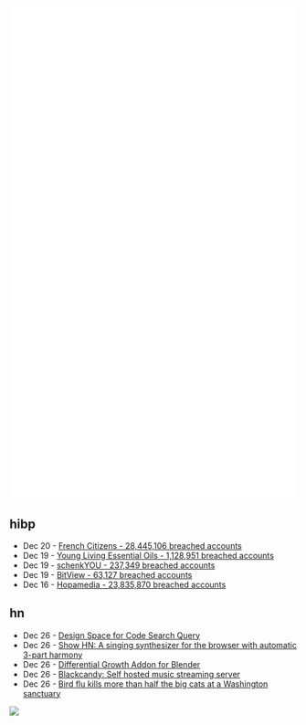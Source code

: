 ![Metrics](https://raw.githubusercontent.com/phixion/phixion/master/metrics.svg)

## hibp

<!--
for https://github.com/phixion/phixion/blob/main/.github/workflows/feeds.yml
-->
<!--START_SECTION:haveibeenpwnd-->
- Dec 20 - [French Citizens - 28,445,106 breached accounts](https://haveibeenpwned.com/PwnedWebsites#FrenchCitizens)
- Dec 19 - [Young Living Essential Oils - 1,128,951 breached accounts](https://haveibeenpwned.com/PwnedWebsites#YoungLivingEssentialOils)
- Dec 19 - [schenkYOU - 237,349 breached accounts](https://haveibeenpwned.com/PwnedWebsites#schenkYOU)
- Dec 19 - [BitView - 63,127 breached accounts](https://haveibeenpwned.com/PwnedWebsites#BitView)
- Dec 16 - [Hopamedia - 23,835,870 breached accounts](https://haveibeenpwned.com/PwnedWebsites#Hopamedia)
<!--END_SECTION:haveibeenpwnd-->

## hn

<!--
for https://github.com/phixion/phixion/blob/main/.github/workflows/feeds.yml
-->
<!--START_SECTION:hn-->
- Dec 26 - [Design Space for Code Search Query](https://ast-grep.github.io/blog/code-search-design-space.html)
- Dec 26 - [Show HN: A singing synthesizer for the browser with automatic 3-part harmony](https://pbat.ch/recurse/demos/trio/)
- Dec 26 - [Differential Growth Addon for Blender](https://boris.okunskiy.name/posts/blender-differential-growth)
- Dec 26 - [Blackcandy: Self hosted music streaming server](https://github.com/blackcandy-org/blackcandy)
- Dec 26 - [Bird flu kills more than half the big cats at a Washington sanctuary](https://www.cnn.com/2024/12/25/us/bird-flu-washington-cats-cases/index.html)
<!--END_SECTION:hn-->

<!--
for https://yhype.me
-->
![](https://hit.yhype.me/github/profile?user_id=13013670)
